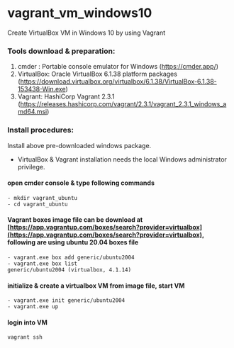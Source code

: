 # vagrant_vm_windows10
Create VirtualBox VM in Windows 10 by using Vagrant

### Tools download & preparation:
1. cmder : Portable console emulator for Windows 
    (https://cmder.app/)
2. VirtualBox: Oracle VirtualBox 6.1.38 platform packages 
    (https://download.virtualbox.org/virtualbox/6.1.38/VirtualBox-6.1.38-153438-Win.exe)
3. Vagrant: HashiCorp Vagrant 2.3.1 
    (https://releases.hashicorp.com/vagrant/2.3.1/vagrant_2.3.1_windows_amd64.msi)

### Install procedures:
  Install above pre-downloaded windows package.
  - VirtualBox & Vagrant installation needs the local Windows administrator privilege.

#### open cmder console & type following commands
```
- mkdir vagrant_ubuntu
- cd vagrant_ubuntu
```
#### Vagrant boxes image file can be download at [https://app.vagrantup.com/boxes/search?provider=virtualbox](https://app.vagrantup.com/boxes/search?provider=virtualbox), following are using ubuntu 20.04 boxes file
```
- vagrant.exe box add generic/ubuntu2004
- vagrant.exe box list
generic/ubuntu2004 (virtualbox, 4.1.14)
```
#### initialize & create a virtualbox VM from image file, start VM
```
- vagrant.exe init generic/ubuntu2004
- vagrant.exe up
```
#### login into VM
```
vagrant ssh
  ```
